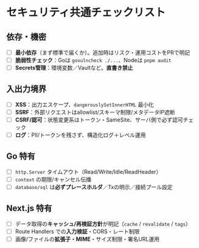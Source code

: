 # セキュリティ共通チェックリスト

## 依存・機密
- [ ] **最小依存**（まず標準で届くか）。追加時はリスク・運用コストをPRで明記
- [ ] **脆弱性チェック**：Goは `govulncheck ./...`、Nodeは `pnpm audit`
- [ ] **Secrets管理**：環境変数／Vaultなど。**直書き禁止**

## 入出力境界
- [ ] **XSS**：出力エスケープ、`dangerouslySetInnerHTML` 最小化
- [ ] **SSRF**：外部リクエストはallowlist/スキーマ制限/メタデータIP遮断
- [ ] **CSRF/認可**：状態変更系はトークン・SameSite、サーバ側で必ず認可チェック
- [ ] **ログ**：PII/トークンを残さず、構造化ログ＋レベル運用

## Go 特有
- [ ] `http.Server` タイムアウト（Read/Write/Idle/ReadHeader）
- [ ] `context` の期限/キャンセル伝播
- [ ] `database/sql` は**必ずプレースホルダ**／Txの明示／接続プール設定

## Next.js 特有
- [ ] データ取得の**キャッシュ/再検証方針**が明記（`cache` / `revalidate` / `tags`）
- [ ] Route Handlers での**入力検証**・CORS・レート制限
- [ ] 画像/ファイルの**拡張子・MIME**・サイズ制限・署名URL運用
